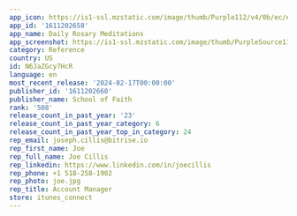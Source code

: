 ```yaml
---
app_icon: https://is1-ssl.mzstatic.com/image/thumb/Purple112/v4/0b/ec/e1/0bece168-7cab-0765-6e9a-d291a061e1e1/AppIcon-1x_U007emarketing-0-5-85-220.png/1024x1024bb.png
app_id: '1611202658'
app_name: Daily Rosary Meditations
app_screenshot: https://is1-ssl.mzstatic.com/image/thumb/PurpleSource112/v4/bc/cd/47/bccd47db-06f2-c83f-1506-c3bbc22c58dc/daade0d3-2af8-468d-8cbe-4fde87dfe1a9_01_6.5.png/1242x2688bb.png
category: Reference
country: US
id: N6JaZGcy7HcR
language: en
most_recent_release: '2024-02-17T00:00:00'
publisher_id: '1611202660'
publisher_name: School of Faith
rank: '508'
release_count_in_past_year: '23'
release_count_in_past_year_category: 6
release_count_in_past_year_top_in_category: 24
rep_email: joseph.cillis@bitrise.io
rep_first_name: Joe
rep_full_name: Joe Cillis
rep_linkedin: https://www.linkedin.com/in/joecillis
rep_phone: +1 518-258-1902
rep_photo: joe.jpg
rep_title: Account Manager
store: itunes_connect
---
```

